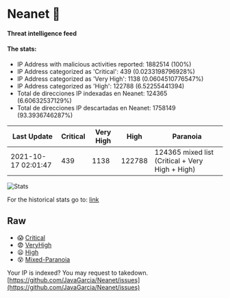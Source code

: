 # Neanet :hocho:
#### Threat intelligence feed
#### The stats:

- IP Address with malicious activities reported: 1882514 (100%)
- IP Address categorized as 'Critical':  439 (0.0233198796928%)
- IP Address categorized as 'Very High':  1138 (0.0604510776547%)
- IP Address categorized as 'High':  122788 (6.52255441394)
- Total de direcciones IP indexadas en Neanet:  124365 (6.60632537129%)
- Total de direcciones IP descartadas en Neanet:  1758149 (93.3936746287%)

| Last Update | Critical | Very High | High | Paranoia |
| --- | --- | --- | --- | --- |
| 2021-10-17 02:01:47 | 439 | 1138 | 122788 | 124365 mixed list (Critical + Very High + High)|

![Stats](https://docs.google.com/spreadsheets/d/e/2PACX-1vSnaNMIXVabIpDJjufMlzH7poXnshF3mgd8Is1g9ytUEzVsP5my4Trn8f-xkoLLQ38xpL3HtmUexLo6/pubchart?oid=501124687&format=image)

For the historical stats go to: [link](/stats.csv)
## Raw
- :scream: [Critical](https://raw.githubusercontent.com/JavaGarcia/Neanet/master/blacklists/neanet_critical.txt)
- :fearful: [VeryHigh](https://raw.githubusercontent.com/JavaGarcia/Neanet/master/blacklists/neanet_veryHigh.txtt)
- :frowning: [High](https://raw.githubusercontent.com/JavaGarcia/Neanet/master/blacklists/neanet_high.txt)
- :dizzy_face: [Mixed-Paranoia](https://raw.githubusercontent.com/JavaGarcia/Neanet/master/blacklists/neanet_all.txt)


Your IP is indexed? You may request to takedown. [https://github.com/JavaGarcia/Neanet/issues](https://github.com/JavaGarcia/Neanet/issues)







































































































































































































































































































































































































































































































































































































































































































































































































































































































































































































































































































































































































































































































































































































































































































































































































































































































































































































































































































































































































































































































































































































































































































































































































































































































































































































































































































































































































































































































































































































































































































































































































































































































































































































































































































































































































































































































































































































































































































































































































































































































































































































































































































































































































































































































































































































































































































































































































































































































































































































































































































































































































































































































































































































































































































































































































































































































































































































































































































































































































































































































































































































































































































































































































































































































































































































































































































































































































































































































































































































































































































































































































































































































































































































































































































































































































































































































































































































































































































































































































































































































































































































































































































































































































































































































































































































































































































































































































































































































































































































































































































































































































































































































































































































































































































































































































































































































































